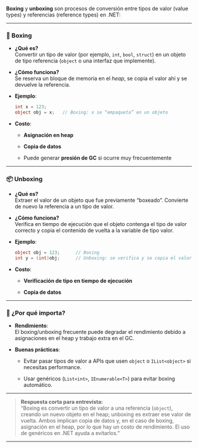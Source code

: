 **Boxing** y **unboxing** son procesos de conversión entre tipos de valor (value types) y referencias (reference types) en .NET:

---

### 🎁 Boxing

- **¿Qué es?**  
    Convertir un tipo de valor (por ejemplo, `int`, `bool`, `struct`) en un objeto de tipo referencia (`object` o una interfaz que implemente).
    
- **¿Cómo funciona?**  
    Se reserva un bloque de memoria en el _heap_, se copia el valor ahí y se devuelve la referencia.
    
- **Ejemplo**:
    
    ```csharp
    int x = 123;
    object obj = x;   // Boxing: x se “empaqueta” en un objeto
    ```
    
- **Costo**:
    
    - **Asignación en heap**
        
    - **Copia de datos**
        
    - Puede generar **presión de GC** si ocurre muy frecuentemente
        

---

### 📦 Unboxing

- **¿Qué es?**  
    Extraer el valor de un objeto que fue previamente “boxeado”. Convierte de nuevo la referencia a un tipo de valor.
    
- **¿Cómo funciona?**  
    Verifica en tiempo de ejecución que el objeto contenga el tipo de valor correcto y copia el contenido de vuelta a la variable de tipo valor.
    
- **Ejemplo**:
    
    ```csharp
    object obj = 123;      // Boxing
    int y = (int)obj;      // Unboxing: se verifica y se copia el valor a y
    ```
    
- **Costo**:
    
    - **Verificación de tipo en tiempo de ejecución**
        
    - **Copia de datos**
        

---

### 🤔 ¿Por qué importa?

- **Rendimiento**:  
    El boxing/unboxing frecuente puede degradar el rendimiento debido a asignaciones en el heap y trabajo extra en el GC.
    
- **Buenas prácticas**:
    
    - Evitar pasar tipos de valor a APIs que usen `object` o `IList<object>` si necesitas performance.
        
    - Usar genéricos (`List<int>`, `IEnumerable<T>`) para evitar boxing automático.
        

---

> **Respuesta corta para entrevista:**  
> “Boxing es convertir un tipo de valor a una referencia (`object`), creando un nuevo objeto en el heap; unboxing es extraer ese valor de vuelta. Ambos implican copia de datos y, en el caso de boxing, asignación en el heap, por lo que hay un costo de rendimiento. El uso de genéricos en .NET ayuda a evitarlos.”

---
